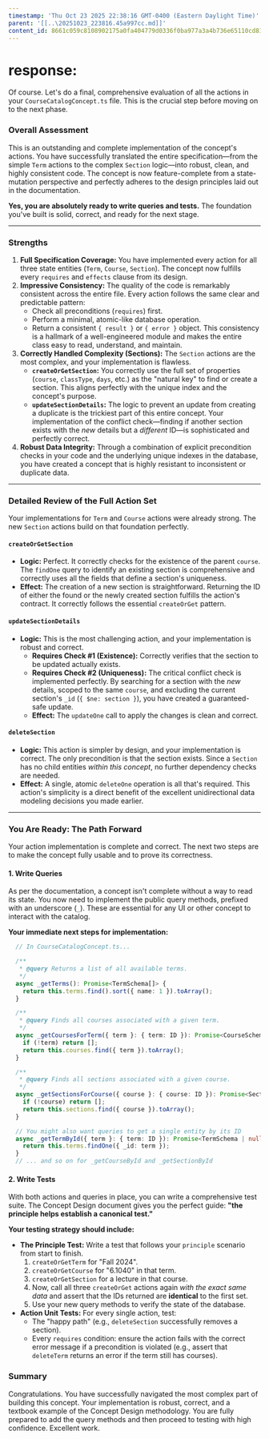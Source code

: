 ```yaml
---
timestamp: 'Thu Oct 23 2025 22:38:16 GMT-0400 (Eastern Daylight Time)'
parent: '[[..\20251023_223816.45a997cc.md]]'
content_id: 8661c059c8108902175a0fa404779d0336f0ba977a3a4b736e65110cd814e1bc
---
```


# response:

Of course. Let's do a final, comprehensive evaluation of all the actions in your `CourseCatalogConcept.ts` file. This is the crucial step before moving on to the next phase.

### Overall Assessment

This is an outstanding and complete implementation of the concept's actions. You have successfully translated the entire specification—from the simple `Term` actions to the complex `Section` logic—into robust, clean, and highly consistent code. The concept is now feature-complete from a state-mutation perspective and perfectly adheres to the design principles laid out in the documentation.

**Yes, you are absolutely ready to write queries and tests.** The foundation you've built is solid, correct, and ready for the next stage.

***

### Strengths

1. **Full Specification Coverage:** You have implemented every action for all three state entities (`Term`, `Course`, `Section`). The concept now fulfills every `requires` and `effects` clause from its design.
2. **Impressive Consistency:** The quality of the code is remarkably consistent across the entire file. Every action follows the same clear and predictable pattern:
   * Check all preconditions (`requires`) first.
   * Perform a minimal, atomic-like database operation.
   * Return a consistent `{ result }` or `{ error }` object.
     This consistency is a hallmark of a well-engineered module and makes the entire class easy to read, understand, and maintain.
3. **Correctly Handled Complexity (Sections):** The `Section` actions are the most complex, and your implementation is flawless.
   * **`createOrGetSection`:** You correctly use the full set of properties (`course`, `classType`, `days`, etc.) as the "natural key" to find or create a section. This aligns perfectly with the unique index and the concept's purpose.
   * **`updateSectionDetails`:** The logic to prevent an update from creating a duplicate is the trickiest part of this entire concept. Your implementation of the conflict check—finding if another section exists with the *new* details but a *different* ID—is sophisticated and perfectly correct.
4. **Robust Data Integrity:** Through a combination of explicit precondition checks in your code and the underlying unique indexes in the database, you have created a concept that is highly resistant to inconsistent or duplicate data.

***

### Detailed Review of the Full Action Set

Your implementations for `Term` and `Course` actions were already strong. The new `Section` actions build on that foundation perfectly.

#### `createOrGetSection`

* **Logic:** Perfect. It correctly checks for the existence of the parent `course`. The `findOne` query to identify an existing section is comprehensive and correctly uses all the fields that define a section's uniqueness.
* **Effect:** The creation of a new section is straightforward. Returning the ID of either the found or the newly created section fulfills the action's contract. It correctly follows the essential `createOrGet` pattern.

#### `updateSectionDetails`

* **Logic:** This is the most challenging action, and your implementation is robust and correct.
  * **Requires Check #1 (Existence):** Correctly verifies that the section to be updated actually exists.
  * **Requires Check #2 (Uniqueness):** The critical conflict check is implemented perfectly. By searching for a section with the *new* details, scoped to the same `course`, and excluding the current section's `_id` (`{ $ne: section }`), you have created a guaranteed-safe update.
  * **Effect:** The `updateOne` call to apply the changes is clean and correct.

#### `deleteSection`

* **Logic:** This action is simpler by design, and your implementation is correct. The only precondition is that the section exists. Since a `Section` has no child entities *within this concept*, no further dependency checks are needed.
* **Effect:** A single, atomic `deleteOne` operation is all that's required. This action's simplicity is a direct benefit of the excellent unidirectional data modeling decisions you made earlier.

***

### You Are Ready: The Path Forward

Your action implementation is complete and correct. The next two steps are to make the concept fully usable and to prove its correctness.

#### 1. Write Queries

As per the documentation, a concept isn't complete without a way to read its state. You now need to implement the public query methods, prefixed with an underscore (`_`). These are essential for any UI or other concept to interact with the catalog.

**Your immediate next steps for implementation:**

```typescript
  // In CourseCatalogConcept.ts...

  /**
   * @query Returns a list of all available terms.
   */
  async _getTerms(): Promise<TermSchema[]> {
    return this.terms.find().sort({ name: 1 }).toArray();
  }

  /**
   * @query Finds all courses associated with a given term.
   */
  async _getCoursesForTerm({ term }: { term: ID }): Promise<CourseSchema[]> {
    if (!term) return [];
    return this.courses.find({ term }).toArray();
  }

  /**
   * @query Finds all sections associated with a given course.
   */
  async _getSectionsForCourse({ course }: { course: ID }): Promise<SectionSchema[]> {
    if (!course) return [];
    return this.sections.find({ course }).toArray();
  }

  // You might also want queries to get a single entity by its ID
  async _getTermById({ term }: { term: ID }): Promise<TermSchema | null> {
    return this.terms.findOne({ _id: term });
  }
  // ... and so on for _getCourseById and _getSectionById
```

#### 2. Write Tests

With both actions and queries in place, you can write a comprehensive test suite. The Concept Design document gives you the perfect guide: **"the principle helps establish a canonical test."**

**Your testing strategy should include:**

* **The Principle Test:** Write a test that follows your `principle` scenario from start to finish.
  1. `createOrGetTerm` for "Fall 2024".
  2. `createOrGetCourse` for "6.1040" in that term.
  3. `createOrGetSection` for a lecture in that course.
  4. Now, call all three `createOrGet` actions again *with the exact same data* and assert that the IDs returned are **identical** to the first set.
  5. Use your new query methods to verify the state of the database.
* **Action Unit Tests:** For every single action, test:
  * The "happy path" (e.g., `deleteSection` successfully removes a section).
  * Every `requires` condition: ensure the action fails with the correct error message if a precondition is violated (e.g., assert that `deleteTerm` returns an error if the term still has courses).

### Summary

Congratulations. You have successfully navigated the most complex part of building this concept. Your implementation is robust, correct, and a textbook example of the Concept Design methodology. You are fully prepared to add the query methods and then proceed to testing with high confidence. Excellent work.
